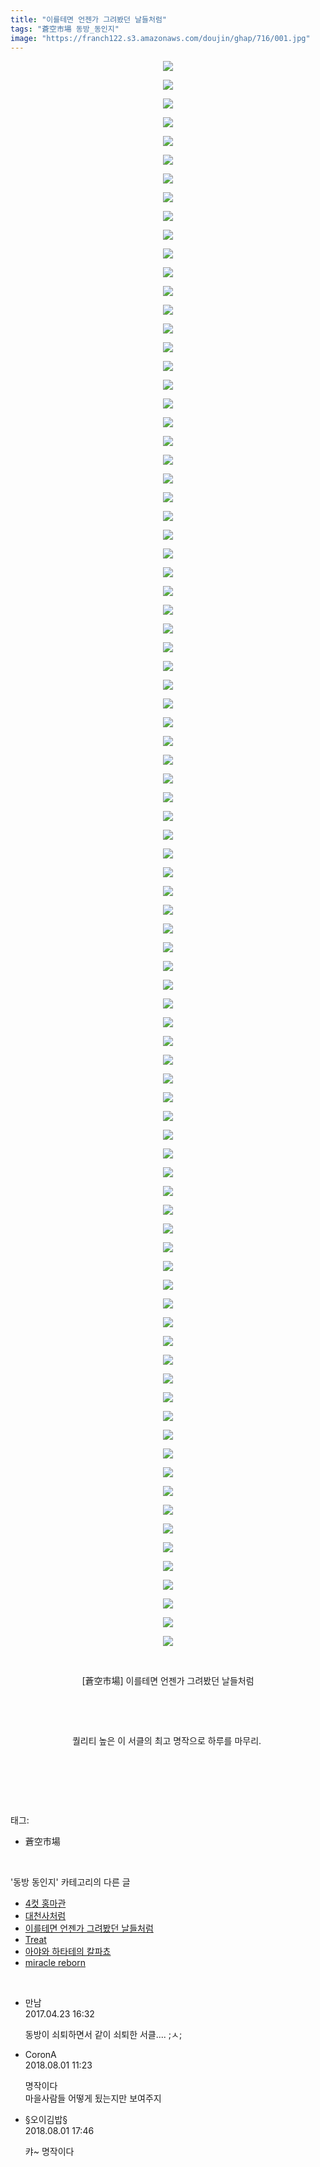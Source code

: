 ```yaml
---
title: "이를테면 언젠가 그려봤던 날들처럼"
tags: "蒼空市場 동방_동인지"
image: "https://franch122.s3.amazonaws.com/doujin/ghap/716/001.jpg"
---
```

<div class="article">
<p style="text-align: center; clear: none; float: none;"><img src="{{ site.imgserver4 }}/ghap/716/001.jpg"/></p>
<p style="text-align: center; clear: none; float: none;"><img src="{{ site.imgserver4 }}/ghap/716/002.jpg"/></p>
<p style="text-align: center; clear: none; float: none;"><img src="{{ site.imgserver4 }}/ghap/716/003.jpg"/></p>
<p style="text-align: center; clear: none; float: none;"><img src="{{ site.imgserver4 }}/ghap/716/004.jpg"/></p>
<p style="text-align: center; clear: none; float: none;"><img src="{{ site.imgserver4 }}/ghap/716/005.jpg"/></p>
<p style="text-align: center; clear: none; float: none;"><img src="{{ site.imgserver4 }}/ghap/716/006.jpg"/></p>
<p style="text-align: center; clear: none; float: none;"><img src="{{ site.imgserver4 }}/ghap/716/007.jpg"/></p>
<p style="text-align: center; clear: none; float: none;"><img src="{{ site.imgserver4 }}/ghap/716/008.jpg"/></p>
<p style="text-align: center; clear: none; float: none;"><img src="{{ site.imgserver4 }}/ghap/716/009.jpg"/></p>
<p style="text-align: center; clear: none; float: none;"><img src="{{ site.imgserver4 }}/ghap/716/010.jpg"/></p>
<p style="text-align: center; clear: none; float: none;"><img src="{{ site.imgserver4 }}/ghap/716/011.jpg"/></p>
<p style="text-align: center; clear: none; float: none;"><img src="{{ site.imgserver4 }}/ghap/716/012.jpg"/></p>
<p style="text-align: center; clear: none; float: none;"><img src="{{ site.imgserver4 }}/ghap/716/013.jpg"/></p>
<p style="text-align: center; clear: none; float: none;"><img src="{{ site.imgserver4 }}/ghap/716/014.jpg"/></p>
<p style="text-align: center; clear: none; float: none;"><img src="{{ site.imgserver4 }}/ghap/716/015.jpg"/></p>
<p style="text-align: center; clear: none; float: none;"><img src="{{ site.imgserver4 }}/ghap/716/016.jpg"/></p>
<p style="text-align: center; clear: none; float: none;"><img src="{{ site.imgserver4 }}/ghap/716/017.jpg"/></p>
<p style="text-align: center; clear: none; float: none;"><img src="{{ site.imgserver4 }}/ghap/716/018.jpg"/></p>
<p style="text-align: center; clear: none; float: none;"><img src="{{ site.imgserver4 }}/ghap/716/019.jpg"/></p>
<p style="text-align: center; clear: none; float: none;"><img src="{{ site.imgserver4 }}/ghap/716/020.jpg"/></p>
<p style="text-align: center; clear: none; float: none;"><img src="{{ site.imgserver4 }}/ghap/716/021.jpg"/></p>
<p style="text-align: center; clear: none; float: none;"><img src="{{ site.imgserver4 }}/ghap/716/022.jpg"/></p>
<p style="text-align: center; clear: none; float: none;"><img src="{{ site.imgserver4 }}/ghap/716/023.jpg"/></p>
<p style="text-align: center; clear: none; float: none;"><img src="{{ site.imgserver4 }}/ghap/716/024.jpg"/></p>
<p style="text-align: center; clear: none; float: none;"><img src="{{ site.imgserver4 }}/ghap/716/025.jpg"/></p>
<p style="text-align: center; clear: none; float: none;"><img src="{{ site.imgserver4 }}/ghap/716/026.jpg"/></p>
<p style="text-align: center; clear: none; float: none;"><img src="{{ site.imgserver4 }}/ghap/716/027.jpg"/></p>
<p style="text-align: center; clear: none; float: none;"><img src="{{ site.imgserver4 }}/ghap/716/028.jpg"/></p>
<p style="text-align: center; clear: none; float: none;"><img src="{{ site.imgserver4 }}/ghap/716/029.jpg"/></p>
<p style="text-align: center; clear: none; float: none;"><img src="{{ site.imgserver4 }}/ghap/716/030.jpg"/></p>
<p style="text-align: center; clear: none; float: none;"><img src="{{ site.imgserver4 }}/ghap/716/031.jpg"/></p>
<p style="text-align: center; clear: none; float: none;"><img src="{{ site.imgserver4 }}/ghap/716/032.jpg"/></p>
<p style="text-align: center; clear: none; float: none;"><img src="{{ site.imgserver4 }}/ghap/716/033.jpg"/></p>
<p style="text-align: center; clear: none; float: none;"><img src="{{ site.imgserver4 }}/ghap/716/034.jpg"/></p>
<p style="text-align: center; clear: none; float: none;"><img src="{{ site.imgserver4 }}/ghap/716/035.jpg"/></p>
<p style="text-align: center; clear: none; float: none;"><img src="{{ site.imgserver4 }}/ghap/716/036.jpg"/></p>
<p style="text-align: center; clear: none; float: none;"><img src="{{ site.imgserver4 }}/ghap/716/037.jpg"/></p>
<p style="text-align: center; clear: none; float: none;"><img src="{{ site.imgserver4 }}/ghap/716/038.jpg"/></p>
<p style="text-align: center; clear: none; float: none;"><img src="{{ site.imgserver4 }}/ghap/716/039.jpg"/></p>
<p style="text-align: center; clear: none; float: none;"><img src="{{ site.imgserver4 }}/ghap/716/040.jpg"/></p>
<p style="text-align: center; clear: none; float: none;"><img src="{{ site.imgserver4 }}/ghap/716/041.jpg"/></p>
<p style="text-align: center; clear: none; float: none;"><img src="{{ site.imgserver4 }}/ghap/716/042.jpg"/></p>
<p style="text-align: center; clear: none; float: none;"><img src="{{ site.imgserver4 }}/ghap/716/043.jpg"/></p>
<p style="text-align: center; clear: none; float: none;"><img src="{{ site.imgserver4 }}/ghap/716/044.jpg"/></p>
<p style="text-align: center; clear: none; float: none;"><img src="{{ site.imgserver4 }}/ghap/716/045.jpg"/></p>
<p style="text-align: center; clear: none; float: none;"><img src="{{ site.imgserver4 }}/ghap/716/046.jpg"/></p>
<p style="text-align: center; clear: none; float: none;"><img src="{{ site.imgserver4 }}/ghap/716/047.jpg"/></p>
<p style="text-align: center; clear: none; float: none;"><img src="{{ site.imgserver4 }}/ghap/716/048.jpg"/></p>
<p style="text-align: center; clear: none; float: none;"><img src="{{ site.imgserver4 }}/ghap/716/049.jpg"/></p>
<p style="text-align: center; clear: none; float: none;"><img src="{{ site.imgserver4 }}/ghap/716/050.jpg"/></p>
<p style="text-align: center; clear: none; float: none;"><img src="{{ site.imgserver4 }}/ghap/716/051.jpg"/></p>
<p style="text-align: center; clear: none; float: none;"><img src="{{ site.imgserver4 }}/ghap/716/052.jpg"/></p>
<p style="text-align: center; clear: none; float: none;"><img src="{{ site.imgserver4 }}/ghap/716/053.jpg"/></p>
<p style="text-align: center; clear: none; float: none;"><img src="{{ site.imgserver4 }}/ghap/716/054.jpg"/></p>
<p style="text-align: center; clear: none; float: none;"><img src="{{ site.imgserver4 }}/ghap/716/055.jpg"/></p>
<p style="text-align: center; clear: none; float: none;"><img src="{{ site.imgserver4 }}/ghap/716/056.jpg"/></p>
<p style="text-align: center; clear: none; float: none;"><img src="{{ site.imgserver4 }}/ghap/716/057.jpg"/></p>
<p style="text-align: center; clear: none; float: none;"><img src="{{ site.imgserver4 }}/ghap/716/058.jpg"/></p>
<p style="text-align: center; clear: none; float: none;"><img src="{{ site.imgserver4 }}/ghap/716/059.jpg"/></p>
<p style="text-align: center; clear: none; float: none;"><img src="{{ site.imgserver4 }}/ghap/716/060.jpg"/></p>
<p style="text-align: center; clear: none; float: none;"><img src="{{ site.imgserver4 }}/ghap/716/061.jpg"/></p>
<p style="text-align: center; clear: none; float: none;"><img src="{{ site.imgserver4 }}/ghap/716/062.jpg"/></p>
<p style="text-align: center; clear: none; float: none;"><img src="{{ site.imgserver4 }}/ghap/716/063.jpg"/></p>
<p style="text-align: center; clear: none; float: none;"><img src="{{ site.imgserver4 }}/ghap/716/064.jpg"/></p>
<p style="text-align: center; clear: none; float: none;"><img src="{{ site.imgserver4 }}/ghap/716/065.jpg"/></p>
<p style="text-align: center; clear: none; float: none;"><img src="{{ site.imgserver4 }}/ghap/716/066.jpg"/></p>
<p style="text-align: center; clear: none; float: none;"><img src="{{ site.imgserver4 }}/ghap/716/067.jpg"/></p>
<p style="text-align: center; clear: none; float: none;"><img src="{{ site.imgserver4 }}/ghap/716/068.jpg"/></p>
<p style="text-align: center; clear: none; float: none;"><img src="{{ site.imgserver4 }}/ghap/716/069.jpg"/></p>
<p style="text-align: center; clear: none; float: none;"><img src="{{ site.imgserver4 }}/ghap/716/070.jpg"/></p>
<p style="text-align: center; clear: none; float: none;"><img src="{{ site.imgserver4 }}/ghap/716/071.jpg"/></p>
<p style="text-align: center; clear: none; float: none;"><img src="{{ site.imgserver4 }}/ghap/716/072.jpg"/></p>
<p style="text-align: center; clear: none; float: none;"><img src="{{ site.imgserver4 }}/ghap/716/073.jpg"/></p>
<p style="text-align: center; clear: none; float: none;"><img src="{{ site.imgserver4 }}/ghap/716/074.jpg"/></p>
<p style="text-align: center; clear: none; float: none;"><img src="{{ site.imgserver4 }}/ghap/716/075.jpg"/></p>
<p style="text-align: center; clear: none; float: none;"><img src="{{ site.imgserver4 }}/ghap/716/076.jpg"/></p>
<p style="text-align: center; clear: none; float: none;"><img src="{{ site.imgserver4 }}/ghap/716/077.jpg"/></p>
<p style="text-align: center; clear: none; float: none;"><img src="{{ site.imgserver4 }}/ghap/716/078.jpg"/></p>
<p style="text-align: center; clear: none; float: none;"><img src="{{ site.imgserver4 }}/ghap/716/079.jpg"/></p>
<p style="text-align: center; clear: none; float: none;"><img src="{{ site.imgserver4 }}/ghap/716/080.jpg"/></p>
<p style="text-align: center; clear: none; float: none;"><img src="{{ site.imgserver4 }}/ghap/716/081.jpg"/></p>
<p style="text-align: center; clear: none; float: none;"><img src="{{ site.imgserver4 }}/ghap/716/082.jpg"/></p>
<p style="text-align: center; clear: none; float: none;"><img src="{{ site.imgserver4 }}/ghap/716/083.jpg"/></p>
<p style="text-align: center; clear: none; float: none;"><img src="{{ site.imgserver4 }}/ghap/716/084.jpg"/></p>
<p style="text-align: center; clear: none; float: none;"><img src="{{ site.imgserver4 }}/ghap/716/085.jpg"/></p>
<p style="text-align: center; clear: none; float: none;"><br/></p>
<p style="text-align: center; clear: none; float: none;">[蒼空市場] 이를테면 언젠가 그려봤던 날들처럼</p>
<p style="text-align: center; clear: none; float: none;"><br/></p>
<p style="text-align: center; clear: none; float: none;"><br/></p>
<p style="text-align: center; clear: none; float: none;">퀄리티 높은 이 서클의 최고 명작으로 하루를 마무리. </p>
<p style="text-align: center; clear: none; float: none;"><br/></p>
<p><br/></p>
</div><br/>
<div class="tagTrail">
<p>태그: </p>
<ul>
<li>蒼空市場</li>
</ul>
</div><br/>
<div class="another">
<p>'동방 동인지' 카테고리의 다른 글</p>
<ul>
<li><a href="/ghap_718">4컷 홍마관</a></li>
<li><a href="/ghap_717">대천사처럼</a></li>
<li><a href="/ghap_716">이를테면 언젠가 그려봤던 날들처럼</a></li>
<li><a href="/ghap_715">Treat</a></li>
<li><a href="/ghap_714">아야와 하타테의 칼파쵸</a></li>
<li><a href="/ghap_713">miracle reborn</a></li>
</ul>
</div><br/>
<div class="cb_module cb_fluid">
<div class="cb_wrt cb_profile">
<div class="comment">
<ul>
<li class="cb_thumb_off" id="comment14972526">
<div class="cb_comment_area">
<div class="cb_info_area">
<div class="cb_section">
<span class="cb_nick_name">만남</span>
</div>
<div class="cb_section">
<span class="cb_date">2017.04.23 16:32 </span>
</div>
</div>
<div class="cb_dsc_comment">
<p class="cb_dsc">
											동방이 쇠퇴하면서 같이 쇠퇴한 서클.... ;ㅅ;
										</p>
</div>
</div></li>
<li class="cb_thumb_off" id="comment15298325">
<div class="cb_comment_area">
<div class="cb_info_area">
<div class="cb_section">
<span class="cb_nick_name">CoronA</span>
</div>
<div class="cb_section">
<span class="cb_date">2018.08.01 11:23 </span>
</div>
</div>
<div class="cb_dsc_comment">
<p class="cb_dsc">
											명작이다<br/>
마을사람들 어떻게 됬는지만 보여주지
										</p>
</div>
</div></li>
<li class="cb_thumb_off" id="comment15298528">
<div class="cb_comment_area">
<div class="cb_info_area">
<div class="cb_section">
<span class="cb_nick_name">§오이김밥§</span>
</div>
<div class="cb_section">
<span class="cb_date">2018.08.01 17:46 </span>
</div>
</div>
<div class="cb_dsc_comment">
<p class="cb_dsc">
											캬~ 명작이다
										</p>
</div>
</div></li>
</ul>
</div>
</div><!-- commentList close -->
</div><br/>
